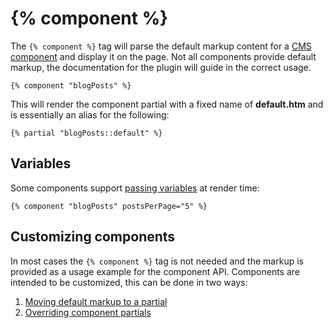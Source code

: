 # {% component %}

The `{% component %}` tag will parse the default markup content for a [CMS component](../../docs/cms/components) and display it on the page. Not all components provide default markup, the documentation for the plugin will guide in the correct usage.

```twig
{% component "blogPosts" %}
```

This will render the component partial with a fixed name of **default.htm** and is essentially an alias for the following:

```twig
{% partial "blogPosts::default" %}
```

## Variables

Some components support [passing variables](../../docs/cms/components#passing-variables-to-components) at render time:

```twig
{% component "blogPosts" postsPerPage="5" %}
```

## Customizing components

In most cases the `{% component %}` tag is not needed and the markup is provided as a usage example for the component API. Components are intended to be customized, this can be done in two ways:

1. [Moving default markup to a partial](../../docs/cms/components#moving-default-markup-to-a-partial)
1. [Overriding component partials](../../docs/cms/components#overriding-component-partials)

